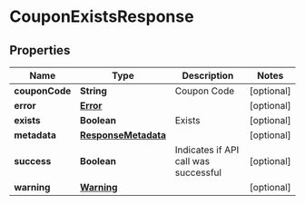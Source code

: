 

# CouponExistsResponse


## Properties

| Name | Type | Description | Notes |
|------------ | ------------- | ------------- | -------------|
|**couponCode** | **String** | Coupon Code |  [optional] |
|**error** | [**Error**](Error.md) |  |  [optional] |
|**exists** | **Boolean** | Exists |  [optional] |
|**metadata** | [**ResponseMetadata**](ResponseMetadata.md) |  |  [optional] |
|**success** | **Boolean** | Indicates if API call was successful |  [optional] |
|**warning** | [**Warning**](Warning.md) |  |  [optional] |



